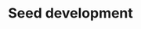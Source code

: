 ---
annotations:
- type: Pathway Ontology
  value: regulatory pathway
- type: Cell Type Ontology
  value: obsolete plant cell
- type: Pathway Ontology
  value: signaling pathway
authors:
- Jaiswallab
- Khanspers
- MaintBot
- Pjaiswal
- Mkutmon
- Eweitz
description: This Arabidopsis seed development pathway network in GPML format was
  projected using the reference rice seed development network [[Pathway:WP2199]] and
  the Arabidopsis to rice gene homology data sets. The green colored nodes (genes)
  represent where the Inparanoid-based gene homology was positively predicted based
  on the cutoffs used. The tool used for making the projection was [http://jaiswallab.cgrb.oregonstate.edu/software/PGS
  Pathway GeneSWAPPER]. Method is described in the publication [http://www.thericejournal.com/content/6/1/14/
  Hanumappa et al. (2013)]. This method creates a new projection, but preserves the
  interactions between nodes.
last-edited: 2021-05-19
organisms:
- Arabidopsis thaliana
redirect_from:
- /index.php/Pathway:WP2279
- /instance/WP2279
schema-jsonld:
- '@context': https://schema.org/
  '@id': https://wikipathways.github.io/pathways/WP2279.html
  '@type': Dataset
  creator:
    '@type': Organization
    name: WikiPathways
  description: This Arabidopsis seed development pathway network in GPML format was
    projected using the reference rice seed development network [[Pathway:WP2199]]
    and the Arabidopsis to rice gene homology data sets. The green colored nodes (genes)
    represent where the Inparanoid-based gene homology was positively predicted based
    on the cutoffs used. The tool used for making the projection was [http://jaiswallab.cgrb.oregonstate.edu/software/PGS
    Pathway GeneSWAPPER]. Method is described in the publication [http://www.thericejournal.com/content/6/1/14/
    Hanumappa et al. (2013)]. This method creates a new projection, but preserves
    the interactions between nodes.
  keywords:
  - PP2A-2
  - AT4G31340
  - LOC_Os03g07360
  - ATAPRL6
  - ELF9
  - ATBETAFRUCT4
  - BHLH039
  - SUT3
  - AT3G16580
  - CRU1
  - CDKA1
  - CYP76C2
  - AT3G49190
  - LEC2
  - NAC4
  - AtHsp90.4
  - ).
  - DIP1
  - has two different transcripts= a:in leaf, b:in endosperm; binding with APL2 and
    Down regulation by RISBZ1 only happens with APS2b, binding with APL1 only happens
    with APS2a
  - MYB33
  - GDSL-like Lipase
  - AT4G19200
  - SEN2
  - BMY7
  - AT3G05500
  - ATPU1
  - WRKY 51 by itself also represses activation of Amy2A by GAMYB
  - 'Ghd7 '
  - SPS-Hv
  - AT3G61700
  - AT2G46140
  - PUM8
  - DAD2
  - bHLH60
  - Flavin containing monooxygenase 3-like
  - AT2G14710
  - PP2A-3
  - expression diminished during grain filling at high temperatures
  - Fructose-6-phosphate 1-phosphotransferase
  - APL4/ AGPL4
  - APT1
  - AT4G19760
  - CYP76C1
  - IMPA-2
  - KRP3
  - AMY3
  - C AL
  - CRL1
  - AT5G59010
  - anac075
  - At-A/N-InvE
  - AT3G55060
  - CYP450
  - ABI3
  - MADS 1
  - double-stranded beta-helix domain
  - RAR1
  - ERF15
  - EMB2729
  - AT4G24590
  - SGT1A
  - AT5G02230
  - WRKY11
  - PP2A-1
  - AT3G29130
  - AT4G33150
  - CYCD4;1
  - PCNA1
  - ATMYC-2
  - PLC2
  - BBTI4
  - NAS1
  - AT1G48630
  - PI
  - MT2b
  - Ethylene induced
  - SUS1
  - AT1G06890
  - BMY1
  - EFE
  - ATERF4
  - IAA31
  - AT1G67890
  - Integrase
  - PSB29
  - RBCL
  - PMA2
  - AT4G32600
  - RACK1C_AT
  - BT3
  - NAS2
  - SPS-Zm
  - double KD mutant (KD-RISBZ1/KD-RPBF) caused most expression change
  - PRB1
  - NAS4
  - TyrK
  - AT1G21440
  - bZIP16
  - ATSPP1
  - Kinesin
  - AP1
  - AT1G20810
  - RPS20
  - EM6
  - CRU2
  - BHLH100
  - AT2G35840
  - AT1G22040
  - HMG1
  - PPDK
  - LOC_Os08g04580
  - Amy2A
  - AP3
  - Rac
  - EIL1
  - ATKDSA2
  - OsPRP1
  - AT2G18110
  - NAS3
  - PROLM 24
  - PMI1
  - ALDH10A8
  - IAA9
  - AT3G06620
  - PHS2
  - water stress + cold stress
  - GLN1;1
  - AT1G47640
  - AT1G70820
  - Wsi18 promoter is active in the whole grain
  - AT4G32000
  - AT4G19820
  - CDF2
  - USP1
  - CSN5B
  - AT4G19750
  - CIN4
  - FIB
  - ATHB7
  - GRF7
  - ATAF1
  - AtPHR1
  - DPK4
  - SPS1F
  - TCH2
  - Interaction between WRKY 51 and 71 enhances the binding affinity of WRKY71 to
    the Amy32b promoter
  - GBSSII
  - GLT1
  - PP2A-B
  - COL9
  - AT5G25940
  - AT4G22240
  - AT5G50100
  - SSII-2
  - AT3G01490
  - PSBC
  - AT2G30460
  - CYCB1;5
  - CDKA-2
  - AT2G36950
  - ABA related
  - ASKTHETA
  - FKF1
  - AT5G44080
  - CKX4
  - carboxyvinyl-carboxyphosphonate phosphorylmutase
  - DREB1B
  - FBA1
  - OCP3
  - AT3G54030
  - PHT4;3
  - MCM2
  - JA cmtr
  - XDH2
  - ALDH7B4
  - AT1G27461
  - AT3G17850
  - Assigned as NA-INV1 by Nemeth D and Hanumappa M (10/21/2010)
  - APL1
  - ATNAS2
  - SSII-3
  - EBP89
  - Seed dormancy
  - AT4G25160
  - RPBF
  - HSP81-3
  - DUF151
  - AT1G78420
  - FBA2
  - prx61
  - AT1G56700
  - AT4G32260
  - CIN7
  - MLA10
  - AT1G77060
  - Sub9
  - CYP76C3
  - ABI5
  - Terpene cyclases
  - DEP
  - AT3G29010
  - ATOPT3
  - AT1G14710
  - NFU4
  - AT1G47390
  - DMAS1
  - RAG-1
  - flavanone 3-hydroxylase
  - WCRKC1
  - WRKY17
  - AT2G35900
  - TRAB1
  - AT5G59750
  - CSN5A
  - IAA1
  - AT4G03460
  - Plays a role in the removal of MDA that forms during seed desiccation
  - SWEET3
  - ARF1
  - AT2G05830
  - AAP6
  - SPK
  - AT4G03500
  - AT3G15670
  - C3H1
  - MADS 22
  - GPA1
  - BMY3
  - RCA
  - CRINKLY4
  - UBC2
  - AT5G47490
  - AT3G02930
  - AGL14
  - CYP716A1
  - seed-specific protein kinase
  - APRL4
  - PHD Zn-finger
  - EDM1
  - SS2
  - AT5G53050
  - E3-Ubi Ligase
  - ADL6
  - 'BTB/POZ '
  - ATVDAC2
  - UBP23
  - MTACP1
  - GF14A
  - AT1G74240
  - RUBQ1
  - SCL8
  - AT1G09640
  - member of the group 3 Lea family
  - AT5G36160
  - PSAD-1
  - BHLH038
  - SEP3
  - AT5G16730
  - ISA1
  - DPE1
  - SBEIIa
  - PSAK
  - MPK5
  - PROLM26
  - 'SAL1 '
  - GABA permease
  - AT3G49210
  - AT1G76660
  - scpl40
  - SUT2
  - NAC 10
  - CML23
  - LOC_Os01g62740
  - AT1G63220
  - TAP46
  - Bam 3
  - AT2G25220
  - AT5G42740
  - RACK1A
  - SS3
  - AT5G61550
  - AGL6
  - AT1G80570
  - bZIP68
  - ROC1
  - ZOS1-15
  - AT5G52580
  - ATDAD1
  - sks17
  - SBE2.2
  - LOC_Os03g56940
  - ATAMY1
  - MADS 5
  - AT2G17550
  - ADG2
  - SNAC1
  - ZIP10
  - MADS 13
  - SSP5
  - RB
  - AT1G03670
  - AT2G45300
  - CAL
  - Granule-bound starch synthase
  - 'LOC_Os03g55130 '
  - PSBO2
  - Expression Patterns during Seed Development Correspond with Pigment Accumulation
    Patterns in Seeds
  - AT2G21130
  - UCH3
  - AT3G55940
  - AT1G12840
  - PSBO1
  - ATBT1
  - SVP
  - AHOX
  - SUT5
  - ALDH11A3
  - EXPB2
  - AT1G48860
  - AT5G35460
  - ADK1
  - AT1G62660
  - MPK1
  - Ubi
  - AT4G24060
  - AT4G19810
  - WRKY 71 by itself also represses activation of Amy2A by GAMYB
  - AT1G56560
  - GPT2
  - Wx1
  - AT5G48250
  - AT4G10390
  - BT1-2
  - SUS4
  - APUM11
  - ISA3
  - HSP70
  - ORA59
  - 'b-1,3-Glucanase '
  - APL2
  - ARD1
  - ABA-related
  - AT4G19800
  - UGP
  - 'CACTA, En/Spm '
  - BZO2H1
  - WRKY40
  - NAC2
  - DOF ZF
  - ATARD2
  - AtAGAL2
  - DPE2
  - ILR1
  - AT2G46420
  - AT4G17100
  - Also given LOC_Os05g42424 which is not complete
  - Interaction with Wsi18 and Lea3 by orthology to H vulgare
  - Cytochrome P450
  - LOC_Os04g53350
  - ATMTAN2
  - AT1G12760
  - CIN5
  - ATHB12
  - AT2G24420
  - HSP40
  - PR1
  - CIB22
  - EIN3
  - WRKY 55
  - PAKRP1L
  - AT3G29320
  - LOC_Os01g14110
  - CWINV2
  - AtHsp90.2
  - Oryzain gamma Protease
  - PPROL 14 E
  - SUVR4
  - ZF-like
  - AGL44
  - cytochrome P450 domain containing protein
  - APG2
  - OsIAA13
  - DET3
  - AT1G55550
  - AT1G57720
  - msrB-1
  - AG
  - VIP1-like
  - RALF24
  - AT1G30230
  - AT1G04770
  - PP2A-4
  - ADK2
  - Bam 8
  - GF14F
  - PAKRP1
  - RAB18
  - NB-ARC domain protein
  - BMY2
  - HCF173
  - ATIREG1
  - CYCB1;3
  - UGT74F1
  - CYCA1;1
  - BMY9
  - NFXL1
  - AT1G32430
  - ADG1
  - SSIV
  - GCPE
  - AtcwINV4
  - EXPB4
  - AT2G39300
  - AT4G19720
  - SSI1
  - MYB65
  - AT3G20800
  - APS1
  - ENODL9
  - IDS1/ MT4A
  - CF1
  - AT1G77670
  - PGI1
  - CYCB1;2
  - expressed strongly in the shoot apical meristem
  - SAM cmtr
  - PKT3
  - PGL34
  - CYCD4;2
  - AHA1
  - CTR1-like
  - ING1
  - SSA1
  - ATGSNOR1
  - AT2G47060
  - Disease resistance-like
  - bZIP transcription factor TRAB1, ABA RESPONSIVE ELEMENT 1=ABA1
  - AT5G47480
  - BEI
  - ISA2
  - AT5G05010
  - SUT4
  - AGL8
  - CYP76C6
  - AT1G33260
  - VIP1
  - ABA and GA induced
  - Oryzain alpha Protease
  - RIC1
  - RPK-TMK1 precursor
  - PAP85
  - NAC5
  - AT1G60900
  - YSL2
  - BZO2H4
  - AT3G60320
  - AT2G42130
  - ICL
  - BMY8
  - ATXDH1
  - SUS3
  - LTPL109
  - AT5G53390
  - AT3G12630
  - CRP
  - CYP76C4
  - SPS-So
  - IREG2
  - 'Retrotransposon '
  - PAT1
  - NAC053
  - SEN1
  - SSP genes examined was significantly suppressed in KD-RISBZ1/KD-RPBF
  - PBZ1
  - YSL15
  - anac103
  - LOC_Os02g53890
  - KAB1
  - AtkdsA1
  - AT1G11900
  - STA1
  - GPT2-3
  - AT3G49200
  - SUS6
  - AGD6
  - AT5G59210
  - UBC1
  - PCNA2
  - complex 1 family protein-like (LYR family)
  - GSR2
  - AT3G44620
  - AT2G28440
  - eIFiso4G1
  - TEM2
  - Double Knock-Down mutant (KD-RISBZ1/KD-RPBF) caused most expression change in
    OsLKR/SDH
  - CR4
  - Jasmonate-induced protein
  - AT5G49710
  - Luc7-like 2
  - TEM1
  - AREB3
  - Sci2
  - Subtilisin N-terminal Region
  - AT1G22410
  - Pit
  - ASP1
  - TUBB3
  - AT1G63170
  - PROLM28
  - MPK2
  - DUF584
  - SUT1
  - CKX2
  - GL3
  - SMT1
  - PIP5K9
  - AGL19
  - UNE10
  license: CC0
  name: Seed development
seo: CreativeWork
title: Seed development
wpid: WP2279
---